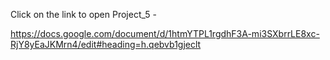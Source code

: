 Click on the link to open Project_5 - 

https://docs.google.com/document/d/1htmYTPL1rgdhF3A-mi3SXbrrLE8xc-RjY8yEaJKMrn4/edit#heading=h.qebvb1gjeclt
